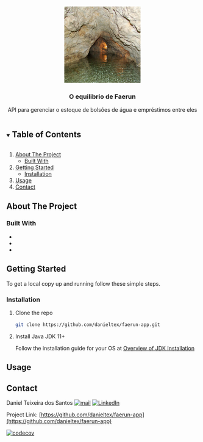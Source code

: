 <!-- PROJECT LOGO -->
<br />
<p align="center">
  <a href="https://github.com/danieltex/faerun-app">
    <img src="images/cave-lake-4805991_960_720.jpg" alt="Logo" width="200" height="200">
  </a>

  <h3 align="center">O equilibrio de Faerun</h3>

  <p align="center">
    API para gerenciar o estoque de bolsões de água e empréstimos entre eles
  </p>
</p>



<!-- TABLE OF CONTENTS -->
<details open="open">
  <summary><h2 style="display: inline-block">Table of Contents</h2></summary>
  <ol>
    <li>
      <a href="#about-the-project">About The Project</a>
      <ul>
        <li><a href="#built-with">Built With</a></li>
      </ul>
    </li>
    <li>
      <a href="#getting-started">Getting Started</a>
      <ul>
        <li><a href="#installation">Installation</a></li>
      </ul>
    </li>
    <li><a href="#usage">Usage</a></li>
    <li><a href="#contact">Contact</a></li>
  </ol>
</details>



<!-- ABOUT THE PROJECT -->
## About The Project



### Built With

* []()
* []()
* []()



<!-- GETTING STARTED -->
## Getting Started

To get a local copy up and running follow these simple steps.


### Installation

1. Clone the repo
   ```sh
   git clone https://github.com/danieltex/faerun-app.git
   ```
2. Install Java JDK 11+
   
   Follow the installation guide for your OS at [Overview of JDK Installation](https://docs.oracle.com/en/java/javase/11/install/overview-jdk-installation.html)



<!-- USAGE EXAMPLES -->
## Usage



<!-- CONTACT -->
## Contact

Daniel Teixeira dos Santos [![mail][gmail-shield]][gmail-url] [![LinkedIn][linkedin-shield]][linkedin-url]

Project Link: [https://github.com/danieltex/faerun-app](https://github.com/danieltex/faerun-app)

[![codecov](https://codecov.io/gh/danieltex/faerun-app/branch/main/graph/badge.svg?token=DKMRP2QKPC)](https://codecov.io/gh/danieltex/faerun-app)


<!-- MARKDOWN LINKS & IMAGES -->
<!-- https://www.markdownguide.org/basic-syntax/#reference-style-links -->
[contributors-shield]: https://img.shields.io/github/contributors/danieltex/faerun-app.svg?style=for-the-badge
[contributors-url]: https://github.com/danieltex/faerun-app/graphs/contributors
[linkedin-shield]: https://img.shields.io/badge/-LinkedIn-black.svg?style=for-the-badge&logo=linkedin&colorB=555
[linkedin-url]: https://linkedin.com/in/danieltex
[gmail-shield]: https://img.shields.io/badge/Gmail-D14836?style=for-the-badge&logo=gmail&logoColor=white
[gmail-url]: mailto:danieltex@gmail.com
